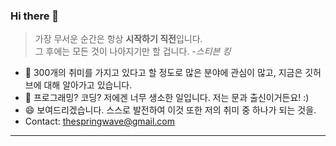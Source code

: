 ### Hi there 👋

>가장 무서운 순간은 항상 **시작하기 직전**입니다.   
>그 후에는 모든 것이 나아지기만 할 겁니다. *-스티븐 킹*

- 🌱 300개의 취미를 가지고 있다고 할 정도로 많은 분야에 관심이 많고, 지금은 깃허브에 대해 알아가고 있습니다.
- 🤔 프로그래밍? 코딩? 저에겐 너무 생소한 일입니다. 저는 문과 출신이거든요! :)
- 😄 보여드리겠습니다. 스스로 발전하여 이것 또한 저의 취미 중 하나가 되는 것을.
- Contact: <thespringwave@gmail.com>
***
<!--
**ThePinkBean/ThePinkBean** is a ✨ _special_ ✨ repository because its `README.md` (this file) appears on your GitHub profile.

Here are some ideas to get you started:

- 🔭 I’m currently working on ... fd
- 🌱 I’m currently learning ...
- 👯 I’m looking to collaborate on ...
- 🤔 I’m looking for help with ...
- 💬 Ask me about ...
- 📫 How to reach me: ...
- 😄 Pronouns: ...
- ⚡ Fun fact: ...
-->
